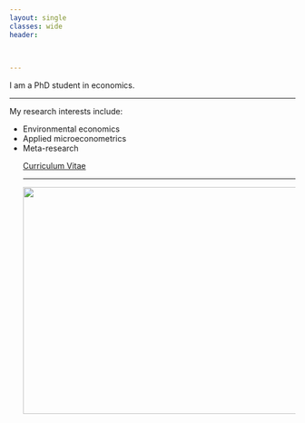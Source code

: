 ```yaml
---
layout: single
classes: wide
header:
  

  
---
```


<p>I am a PhD student in economics.<p>

  
<hr>
My research interests include:
<ul>
   <li>Environmental economics</li>
   <li>Applied microeconometrics</li>
   <li>Meta-research</li>


<p><a href="/home/assets/images/CV_AH_2022.pdf">Curriculum Vitae</a></p>
  
<hr>

  
  
<img src= "/home/assets/images/headerimage.jpg" width="800" height="400" />


  

   


